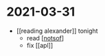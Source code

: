 # 2021-03-31

- [[reading alexander]] tonight
  - read [[notsof]]
  - fix [[apl]]

[//begin]: # "Autogenerated link references for markdown compatibility"
[notsof]: ../notsof "Notsof"
[//end]: # "Autogenerated link references"